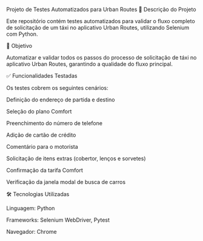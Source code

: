 Projeto de Testes Automatizados para Urban Routes
📝 Descrição do Projeto

Este repositório contém testes automatizados para validar o fluxo completo de solicitação de um táxi no aplicativo Urban Routes, utilizando Selenium com Python.

🎯 Objetivo

Automatizar e validar todos os passos do processo de solicitação de táxi no aplicativo Urban Routes, garantindo a qualidade do fluxo principal.

✅ Funcionalidades Testadas

Os testes cobrem os seguintes cenários:

Definição do endereço de partida e destino

Seleção do plano Comfort

Preenchimento do número de telefone

Adição de cartão de crédito

Comentário para o motorista

Solicitação de itens extras (cobertor, lenços e sorvetes)

Confirmação da tarifa Comfort

Verificação da janela modal de busca de carros

🛠 Tecnologias Utilizadas

Linguagem: Python

Frameworks: Selenium WebDriver, Pytest

Navegador: Chrome

